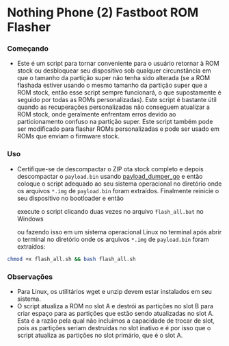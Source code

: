 # Nothing Phone (2) Fastboot ROM Flasher

### Começando
- Este é um script para tornar conveniente para o usuário retornar à ROM stock ou desbloquear seu dispositivo sob qualquer circunstância em que o tamanho da partição super não tenha sido alterada (se a ROM flashada estiver usando o mesmo tamanho da partição super que a ROM stock, então esse script sempre funcionará, o que supostamente é seguido por todas as ROMs personalizadas). Este script é bastante útil quando as recuperações personalizadas não conseguem atualizar a ROM stock, onde geralmente enfrentam erros devido ao particionamento confuso na partição super. Este script também pode ser modificado para flashar ROMs personalizadas e pode ser usado em ROMs que enviam o firmware stock.

### Uso
- Certifique-se de descompactar o ZIP ota stock completo e depois descompactar o `payload.bin` usando [payload_dumper_go](https://github.com/ssut/payload-dumper-go) e então coloque o script adequado ao seu sistema operacional no diretório onde os arquivos `*.img` de `payload.bin` foram extraídos. Finalmente reinicie o seu dispositivo no bootloader e então

  execute o script clicando duas vezes no arquivo `flash_all.bat` no Windows

  ou fazendo isso em um sistema operacional Linux no terminal após abrir o terminal no diretório onde os arquivos `*.img` de `payload.bin` foram extraídos:

```bash
chmod +x flash_all.sh && bash flash_all.sh
```

### Observações
- Para Linux, os utilitários wget e unzip devem estar instalados em seu sistema.
- O script atualiza a ROM no slot A e destrói as partições no slot B para criar espaço para as partições que estão sendo atualizadas no slot A. Esta é a razão pela qual não incluímos a capacidade de trocar de slot, pois as partições seriam destruídas no slot inativo e é por isso que o script atualiza as partições no slot primário, que é o slot A.
